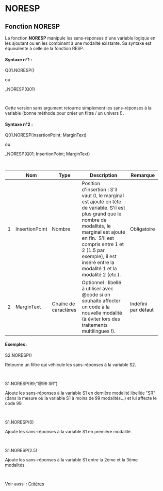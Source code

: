 # NORESP

## Fonction NORESP

La fonction **NORESP** manipule les sans-réponses d'une variable logique en les ajoutant ou en les combinant à une modalité existante. Sa syntaxe est équivalente à celle de la fonction RESP.

#### Syntaxe n°1 :&nbsp;

Q01.NORESP()

ou

\_NORESP(Q01)

&nbsp;

Cette version sans argument retourne simplement les sans-réponses à la variable (bonne méthode pour créer un filtre / un univers \!).

#### Syntaxe n°2 :&nbsp;

Q01.NORESP(InsertionPoint; MarginText)

ou

\_NORESP(Q01; InsertionPoint; MarginText)

&nbsp;

| &nbsp; | **Nom** |**Type**|**Description**|**Remarque** |
| --- | --- | --- | --- | --- |
| &#49; | InsertionPoint | Nombre | Position d'insertion : S'il vaut 0, le marginal est ajouté en tête de variable. S'il est plus grand que le nombre de modalités, le marginal est ajouté en fin.&nbsp; S'il est compris entre 1 et 2 (1.5 par exemple), il est inséré entre la modalité 1 et la modalité 2 (etc.). | Obligatoire |
| &#50; | MarginText | Chaîne de caractères | Optionnel : libellé à utiliser avec @code si on souhaite affecter un code à la nouvelle modalité (à éviter lors des traitements multilingues \!). | Indéfini par défaut |


#### Exemples :

S2.NORESP()

Retourne un filtre qui véhicule les sans-réponses à la variable S2.

&nbsp;

S1.NORESP(99;"@99 SR")

Ajoute les sans-réponses à la variable S1 en dernière modalité libellée "SR" (dans la mesure où la variable S1 à moins de 99 modalités...) et lui affecte le code 99.

&nbsp;

S1.NORESP(0)

Ajoute les sans-réponses à la variable S1 en première modalité.

&nbsp;

S1.NORESP(2.5)

Ajoute les sans-réponses à la variable S1 entre la 2ème et la 3ème modalités.

&nbsp;

Voir aussi : [Critères](<Creerdescriteresoubannieres1.md>)